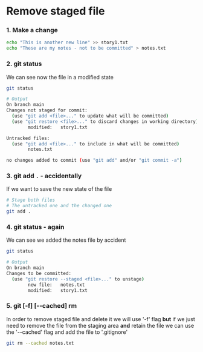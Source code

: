 # Remove staged file

### 1. Make a change

```bash
echo "This is another new line" >> story1.txt
echo "These are my notes - not to be committed" > notes.txt
```

### 2. git status

We can see now the file in a modified state

```bash
git status

# Output
On branch main
Changes not staged for commit:
  (use "git add <file>..." to update what will be committed)
  (use "git restore <file>..." to discard changes in working directory)
        modified:   story1.txt

Untracked files:
  (use "git add <file>..." to include in what will be committed)
        notes.txt

no changes added to commit (use "git add" and/or "git commit -a")
```

### 3. git add `.` - accidentally

If we want to save the new state of the file

```bash
# Stage both files
# The untracked one and the changed one
git add .
```

### 4. git status - again

We can see we added the notes file by accident

```bash
git status

# Output
On branch main
Changes to be committed:
  (use "git restore --staged <file>..." to unstage)
        new file:   notes.txt
        modified:   story1.txt
```

### 5. git [-f] [--cached] rm

In order to remove staged file and delete it we will use '-f' flag **but** if we just need to remove the file from the staging area **and** retain the file we can use the '--cached' flag and add the file to '.gitignore'

```bash
git rm --cached notes.txt
```
